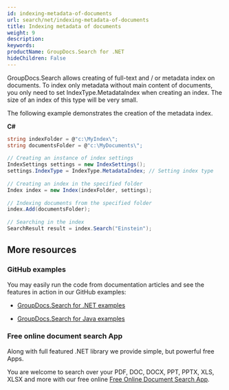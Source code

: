```yaml
---
id: indexing-metadata-of-documents
url: search/net/indexing-metadata-of-documents
title: Indexing metadata of documents
weight: 9
description: 
keywords: 
productName: GroupDocs.Search for .NET
hideChildren: False
---
```

GroupDocs.Search allows creating of full-text and / or metadata index on documents. To index only metadata without main content of documents, you only need to set IndexType.MetadataIndex when creating an index. The size of an index of this type will be very small.

The following example demonstrates the creation of the metadata index.

**C#**

```csharp
string indexFolder = @"c:\MyIndex\";
string documentsFolder = @"c:\MyDocuments\";
 
// Creating an instance of index settings
IndexSettings settings = new IndexSettings();
settings.IndexType = IndexType.MetadataIndex; // Setting index type
 
// Creating an index in the specified folder
Index index = new Index(indexFolder, settings);
 
// Indexing documents from the specified folder
index.Add(documentsFolder);
 
// Searching in the index
SearchResult result = index.Search("Einstein");
```

## More resources

### GitHub examples

You may easily run the code from documentation articles and see the features in action in our GitHub examples:

*   [GroupDocs.Search for .NET examples](https://github.com/groupdocs-search/GroupDocs.Search-for-.NET)
    
*   [GroupDocs.Search for Java examples](https://github.com/groupdocs-search/GroupDocs.Search-for-Java)
    

### Free online document search App

Along with full featured .NET library we provide simple, but powerful free Apps.

You are welcome to search over your PDF, DOC, DOCX, PPT, PPTX, XLS, XLSX and more with our free online [Free Online Document Search App](https://products.groupdocs.app/search).
